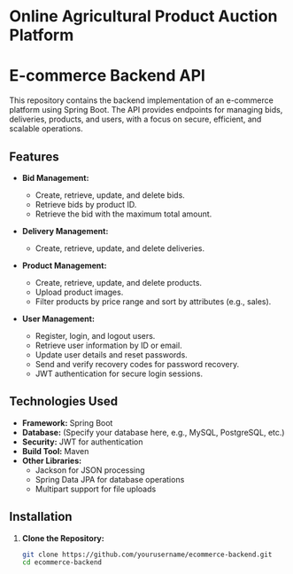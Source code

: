 # Online Agricultural Product Auction Platform
# E-commerce Backend API

This repository contains the backend implementation of an e-commerce platform using Spring Boot. The API provides endpoints for managing bids, deliveries, products, and users, with a focus on secure, efficient, and scalable operations.

## Features

- **Bid Management:**
  - Create, retrieve, update, and delete bids.
  - Retrieve bids by product ID.
  - Retrieve the bid with the maximum total amount.

- **Delivery Management:**
  - Create, retrieve, update, and delete deliveries.

- **Product Management:**
  - Create, retrieve, update, and delete products.
  - Upload product images.
  - Filter products by price range and sort by attributes (e.g., sales).

- **User Management:**
  - Register, login, and logout users.
  - Retrieve user information by ID or email.
  - Update user details and reset passwords.
  - Send and verify recovery codes for password recovery.
  - JWT authentication for secure login sessions.

## Technologies Used

- **Framework:** Spring Boot
- **Database:** (Specify your database here, e.g., MySQL, PostgreSQL, etc.)
- **Security:** JWT for authentication
- **Build Tool:** Maven
- **Other Libraries:**
  - Jackson for JSON processing
  - Spring Data JPA for database operations
  - Multipart support for file uploads

## Installation

1. **Clone the Repository:**
   ```bash
   git clone https://github.com/yourusername/ecommerce-backend.git
   cd ecommerce-backend
